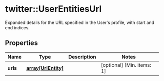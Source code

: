 # twitter::UserEntitiesUrl

Expanded details for the URL specified in the User's profile, with start and end indices.

## Properties
Name | Type | Description | Notes
------------ | ------------- | ------------- | -------------
**urls** | [**array[UrlEntity]**](UrlEntity.md) |  | [optional] [Min. items: 1] 


